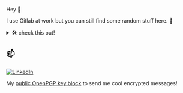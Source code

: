 Hey 👋

I use Gitlab at work but you can still find some random stuff here. 🧙

<details>
  <summary>🛠️ check this out!</summary>

  - Send **[BingusBoingus](https://github.com/BingusBoingus-Developer-Team/BingusBoingus)** an [Invitation](https://discord.com/oauth2/authorize?client_id=1148302315674144778) to your discord server
  - Install **[goji-CLI](https://github.com/sanriodev/goji)**
    - ```zsh
      brew tap sanriodev/homebrew-goji && brew install goji
      or
      go install github.com/sanriodev/goji@latest
      ```
  - Join [**Alina's App**](https://github.com/sanriodev/aandm) Beta and report Feedback on [Testflight](https://testflight.apple.com/join/kz131jGp)

</details>

## 📫

[![LinkedIn](https://img.shields.io/badge/LinkedIn-0A66C2?style=for-the-badge&logo=linkedin&logoColor=white)](https://www.linkedin.com/in/matteo-juen-6050bb284/)

My <a href="https://raw.githubusercontent.com/sanriodev/sanriodev/main/key.gpg" target="_blank">public OpenPGP key block</a> to send me cool encrypted messages!
